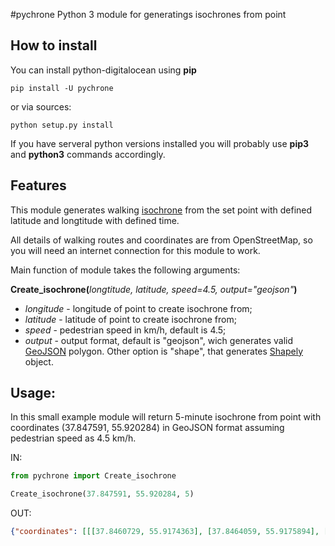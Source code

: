#pychrone
Python 3 module for generatings isochrones from point

## How to install

You can install python-digitalocean using **pip**

    pip install -U pychrone

or via sources:

    python setup.py install

If you have serveral python versions installed you will probably use **pip3** and **python3** commands accordingly.



## Features

This module generates walking [isochrone](https://en.wiktionary.org/wiki/isochrone) from the set point with defined latitude and longtitude with defined time.

All details of walking routes and coordinates are from OpenStreetMap, so you will need an internet connection for this module to work.

Main function of module takes the following arguments:

**Create_isochrone(**_longtitude, latitude, speed=4.5, output="geojson"_**)**

- _longitude_ - longitude of point to create isochrone from;
- _latitude_ - latitude of point to create isochrone from;
- _speed_ - pedestrian speed in km/h, default is 4.5;
- _output_ - output format, default is "geojson", wich generates valid [GeoJSON](http://geojson.org) polygon. Other option is "shape", that generates [Shapely](http://shapely.readthedocs.io/) object.

## Usage:

In this small example module will return 5-minute isochrone from point with coordinates (37.847591, 55.920284) in GeoJSON format assuming pedestrian speed as 4.5 km/h.

IN:
```python
from pychrone import Create_isochrone

Create_isochrone(37.847591, 55.920284, 5)
```

OUT:
```json
{"coordinates": [[[37.8460729, 55.9174363], [37.8464059, 55.9175894], [37.847672, 55.9178994], [37.8485452, 55.9179112], [37.8489915, 55.9179172], [37.8490785, 55.9179534], [37.8502528, 55.918252], [37.8508537, 55.9190215], [37.8521326, 55.9193121], [37.8523401, 55.9195966], [37.8523826, 55.9196535], [37.8526471, 55.920433], [37.8527015, 55.9206193], [37.852584, 55.9210867], [37.8512857, 55.9218685], [37.8500913, 55.9216824], [37.8481064, 55.9218883], [37.8480311, 55.9218827], [37.8464856, 55.9216235], [37.8458339, 55.9220129], [37.8452347, 55.9223078], [37.8451153, 55.9223076], [37.843753, 55.9214498], [37.8434385, 55.9211565], [37.8432352, 55.9210091], [37.843344, 55.9201537], [37.8436392, 55.9200188], [37.8442215, 55.9195563], [37.8445491, 55.9189478], [37.8453806, 55.9179848], [37.8458505, 55.9173872], [37.8460729, 55.9174363]]], "type": "Polygon"}
```